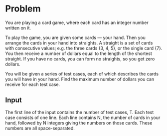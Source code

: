 # Problem

You are playing a card game, where each card has an integer number written on it.

To play the game, you are given some cards — your hand. Then you arrange the cards in your hand into straights. A straight is a set of cards with consecutive values; e.g. the three cards {3, 4, 5}, or the single card {7}. You then receive a number of dollars equal to the length of the shortest straight. If you have no cards, you can form no straights, so you get zero dollars.

You will be given a series of test cases, each of which describes the cards you will have in your hand. Find the maximum number of dollars you can receive for each test case.

## Input

The first line of the input contains the number of test cases, T. Each test case consists of one line. Each line contains N, the number of cards in your hand, followed by N integers giving the numbers on those cards. These numbers are all space-separated.

